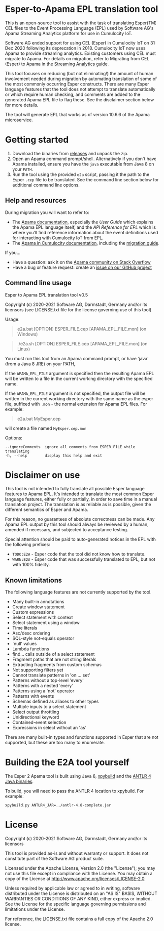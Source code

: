 # Esper-to-Apama EPL translation tool

This is an open-source tool to assist with the task of translating Esper(TM) CEL 
files to the Event Processing Language (EPL) used by Software AG's Apama 
Streaming Analytics platform for use in Cumulocity IoT. 

Software AG ended support for using CEL (Esper) in Cumulocity IoT on 
31 Dec 2020 following its deprecation in 2018. Cumulocity IoT now uses Apama to 
provide streaming analytics. Existing customers using CEL must migrate to 
Apama. For details on migration, refer to Migrating from CEL (Esper) to Apama 
in the [Streaming Analytics guide](https://cumulocity.com/guides/10.14.0/apama/overview-analytics/#migrate-from-esper).

This tool focuses on reducing (but not eliminating!) the amount of human 
involvement needed during migration by automating translation of some of the 
most commonly occurring Esper constructs. There are many Esper language 
features that the tool does not attempt to translate automatically or which 
require human checking, and comments are added to the generated Apama EPL file 
to flag these. See the disclaimer section below for more details. 

The tool will generate EPL that works as of version 10.6.6 of the Apama microservice.

# Getting started

1. Download the binaries from [releases](https://github.com/SoftwareAG/apama-streaming-analytics-esper2apama/releases) 
   and unpack the zip.
2. Open an Apama command prompt/shell. Alternatively if you don't have Apama 
   installed, ensure you have the `java` executable from Java 8 on your `PATH`. 
3. Run the tool using the provided `e2a` script, passing it the path to the 
   Esper `.cep` file to be translated. See the command line section below for additional command line options. 

## Help and resources
During migration you will want to refer to:
- The [Apama documentation](https://www.apamacommunity.com/docs), especially 
  the *User Guide* which explains the Apama EPL language itself, and 
  the *API Reference for EPL* which is where you'll find reference information 
  about the event definitions used for interacting with Cumulocity IoT from EPL. 
- The [Apama in Cumulocity documentation](https://cumulocity.com/guides/apama/overview-analytics/), 
  including the [migration guide](https://cumulocity.com/guides/10.14.0/apama/overview-analytics/#migrate-from-esper).

If you...
- Have a question: ask it on the [Apama community on Stack Overflow](https://stackoverflow.com/questions/ask?tags=apama)
- Have a bug or feature request: create an [issue on our GitHub project](https://github.com/SoftwareAG/apama-streaming-analytics-esper2apama/issues)

## Command line usage
Esper to Apama EPL translation tool v0.5

Copyright (c) 2020-2021 Software AG, Darmstadt, Germany and/or its licensors
(see LICENSE.txt file for the license governing use of this tool)

Usage:
> e2a.bat  [OPTION] ESPER_FILE.cep [APAMA_EPL_FILE.mon]     (on Windows)

> ./e2a.sh [OPTION] ESPER_FILE.cep [APAMA_EPL_FILE.mon]     (on Linux)

You must run this tool from an Apama command prompt, or have 'java' (from a Java 8 JRE) 
on your PATH, 

If the `APAMA_EPL_FILE` argument is specified then the resulting Apama EPL
will be written to a file in the current working directory with the specified
name.

If the `APAMA_EPL_FILE` argument is not specified, the output file will be 
written in the current working directory with the same name as the esper file,
suffixed with `.mon` - the normal extension for Apama EPL files. For example:

> e2a.bat MyEsper.cep

will create a file named `MyEsper.cep.mon`

Options:

    --ignoreComments  ignore all comments from ESPER_FILE while translating
    -h, --help        display this help and exit


# Disclaimer on use
This tool is not intended to fully translate all possible Esper language
features to Apama EPL. It's intended to translate the most common Esper language
features, either fully or partially, in order to save time in a manual
translation project. The translation is as reliable as is possible, given the
different semantics of Esper and Apama.

For this reason, no guarantees of absolute correctness can be made. Any Apama
EPL output by this tool should always be reviewed by a human, amended if
necessary, and subjected to acceptance testing.

Special attention should be paid to auto-generated notices in the EPL with the 
following prefixes:
* `TODO:E2A` - Esper code that the tool did not know how to translate.
* `WARN:E2A` - Esper code that was successfully translated to EPL, but not with 100% fidelity.

## Known limitations
The following language features are not currently supported by the tool.

* Many built-in annotations
* Create window statement
* Custom expressions
* Select statement with context
* Select statement using a window
* Time literals
* Asc/desc ordering
* SQL-style not-equals operator
* 'null' values
* Lambda functions
* find... calls outside of a select statement
* Fragment paths that are not string literals
* Extracting fragments from custom schemas
* Not supporting filters yet
* Cannot translate patterns in 'on ... set'
* Patterns without a top-level 'every'
* Patterns with a nested 'every'
* Patterns using a 'not' operator
* Patterns with events
* Schemas defined as aliases to other types
* Multiple inputs to a select statement
* Select output throttling
* Unidirectional keyword
* Contained-event selection
* Expressions in select without an 'as'

There are many built-in types and functions supported in Esper that are not
supported, but these are too many to enumerate.

# Building the E2A tool yourself
The Esper 2 Apama tool is built using Java 8, [xpybuild](https://github.com/xpybuild/xpybuild) 
and the [ANTLR 4 Java binaries](https://www.antlr.org/download.html).

To build, you will need to pass the ANTLR 4 location to xpybuild. For example:
```
xpybuild.py ANTLR4_JAR=../antlr-4.8-complete.jar
```

# License

Copyright (c) 2020-2021 Software AG, Darmstadt, Germany and/or its licensors

This tool is provided as-is and without warranty or support. It does not 
constitute part of the Software AG product suite. 

Licensed under the Apache License, Version 2.0 (the "License"); you may not use 
this file except in compliance with the License. You may obtain a copy of the 
License at http://www.apache.org/licenses/LICENSE-2.0

Unless required by applicable law or agreed to in writing, software distributed 
under the License is distributed on an "AS IS" BASIS, WITHOUT WARRANTIES OR 
CONDITIONS OF ANY KIND, either express or implied. 
See the License for the specific language governing permissions and limitations 
under the License.

For reference, the LICENSE.txt file contains a full copy of the Apache 2.0 
license. 
